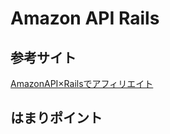 Amazon API Rails
======================

参考サイト
------
[AmazonAPI×Railsでアフィリエイト](http://lab.heathrow.co.jp/2013/09/17/3231/ "")

はまりポイント
------
